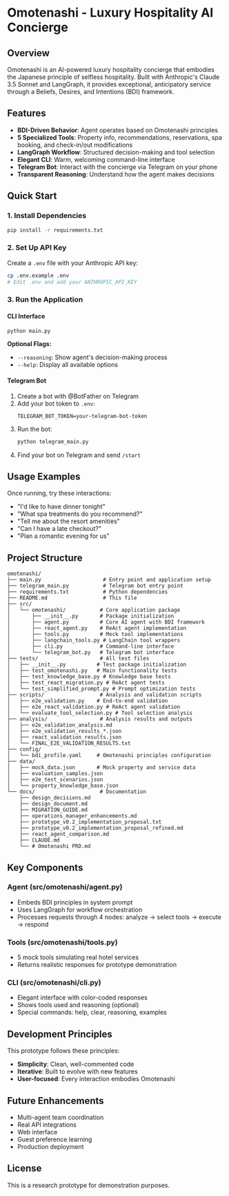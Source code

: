 # Omotenashi - Luxury Hospitality AI Concierge

## Overview

Omotenashi is an AI-powered luxury hospitality concierge that embodies the Japanese principle of selfless hospitality. Built with Anthropic's Claude 3.5 Sonnet and LangGraph, it provides exceptional, anticipatory service through a Beliefs, Desires, and Intentions (BDI) framework.

## Features

- **BDI-Driven Behavior**: Agent operates based on Omotenashi principles
- **5 Specialized Tools**: Property info, recommendations, reservations, spa booking, and check-in/out modifications
- **LangGraph Workflow**: Structured decision-making and tool selection
- **Elegant CLI**: Warm, welcoming command-line interface
- **Telegram Bot**: Interact with the concierge via Telegram on your phone
- **Transparent Reasoning**: Understand how the agent makes decisions

## Quick Start

### 1. Install Dependencies

```bash
pip install -r requirements.txt
```

### 2. Set Up API Key

Create a `.env` file with your Anthropic API key:

```bash
cp .env.example .env
# Edit .env and add your ANTHROPIC_API_KEY
```

### 3. Run the Application

#### CLI Interface

```bash
python main.py
```

**Optional Flags:**
- `--reasoning`: Show agent's decision-making process
- `--help`: Display all available options

#### Telegram Bot

1. Create a bot with @BotFather on Telegram
2. Add your bot token to `.env`:
   ```
   TELEGRAM_BOT_TOKEN=your-telegram-bot-token
   ```
3. Run the bot:
   ```bash
   python telegram_main.py
   ```
4. Find your bot on Telegram and send `/start`

## Usage Examples

Once running, try these interactions:

- "I'd like to have dinner tonight"
- "What spa treatments do you recommend?"
- "Tell me about the resort amenities"
- "Can I have a late checkout?"
- "Plan a romantic evening for us"

## Project Structure

```
omotenashi/
├── main.py                    # Entry point and application setup
├── telegram_main.py           # Telegram bot entry point
├── requirements.txt           # Python dependencies
├── README.md                  # This file
├── src/
│   └── omotenashi/           # Core application package
│       ├── __init__.py       # Package initialization
│       ├── agent.py          # Core AI agent with BDI framework
│       ├── react_agent.py    # ReAct agent implementation
│       ├── tools.py          # Mock tool implementations
│       ├── langchain_tools.py # LangChain tool wrappers
│       ├── cli.py            # Command-line interface
│       └── telegram_bot.py   # Telegram bot interface
├── tests/                    # All test files
│   ├── __init__.py          # Test package initialization
│   ├── test_omotenashi.py   # Main functionality tests
│   ├── test_knowledge_base.py # Knowledge base tests
│   ├── test_react_migration.py # ReAct agent tests
│   └── test_simplified_prompt.py # Prompt optimization tests
├── scripts/                  # Analysis and validation scripts
│   ├── e2e_validation.py    # End-to-end validation
│   ├── e2e_react_validation.py # ReAct agent validation
│   └── evaluate_tool_selection.py # Tool selection analysis
├── analysis/                 # Analysis results and outputs
│   ├── e2e_validation_analysis.md
│   ├── e2e_validation_results_*.json
│   ├── react_validation_results.json
│   └── FINAL_E2E_VALIDATION_RESULTS.txt
├── config/
│   └── bdi_profile.yaml     # Omotenashi principles configuration
├── data/
│   ├── mock_data.json       # Mock property and service data
│   ├── evaluation_samples.json
│   ├── e2e_test_scenarios.json
│   └── property_knowledge_base.json
└── docs/                     # Documentation
    ├── design_decisions.md
    ├── design_document.md
    ├── MIGRATION_GUIDE.md
    ├── operations_manager_enhancements.md
    ├── prototype_v0.2_implementation_proposal.txt
    ├── prototype_v0.2_implementation_proposal_refined.md
    ├── react_agent_comparison.md
    ├── CLAUDE.md
    └── # Omotenashi PRD.md
```

## Key Components

### Agent (src/omotenashi/agent.py)

- Embeds BDI principles in system prompt
- Uses LangGraph for workflow orchestration
- Processes requests through 4 nodes: analyze → select tools → execute → respond

### Tools (src/omotenashi/tools.py)

- 5 mock tools simulating real hotel services
- Returns realistic responses for prototype demonstration

### CLI (src/omotenashi/cli.py)

- Elegant interface with color-coded responses
- Shows tools used and reasoning (optional)
- Special commands: help, clear, reasoning, examples

## Development Principles

This prototype follows these principles:

- **Simplicity**: Clean, well-commented code
- **Iterative**: Built to evolve with new features
- **User-focused**: Every interaction embodies Omotenashi

## Future Enhancements

- Multi-agent team coordination
- Real API integrations
- Web interface
- Guest preference learning
- Production deployment

## License

This is a research prototype for demonstration purposes.
